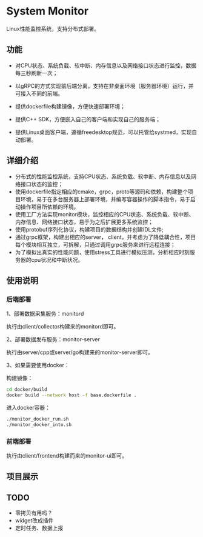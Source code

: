 # System Monitor

Linux性能监控系统，支持分布式部署。

## 功能

- 对CPU状态、系统负载、软中断、内存信息以及网络接口状态进行监控，数据每三秒刷新一次；

- 以gRPC的方式实现前后端分离，支持在非桌面环境（服务器环境）运行，并可接入不同的前端。

- 提供dockerfile构建镜像，方便快速部署环境；

- 提供C++ SDK，方便嵌入自己的客户端和实现自己的服务端；

- 提供Linux桌面客户端，遵循freedesktop规范，可以托管给systmed，实现自动部署。



## 详细介绍

* 分布式的性能监控系统，支持CPU状态、系统负载、软中断、内存信息以及网络接口状态的监控；
* 使用dockerfile指定相应的cmake，grpc，proto等源码和依赖，构建整个项目环境，易于在多台服务器上部署环境，并编写容器操作的脚本指令，易于启动操作项目所依赖的环境。
* 使用工厂方法实现monitor模块，监控相应的CPU状态、系统负载、软中断、内存信息、网络接口状态，易于为之后扩展更多系统监控；
* 使用protobuf序列化协议，构建项目的数据结构并创建IDL文件;
* 通过grpc框架，构建出相应的server， client，并考虑为了降低耦合性，项目每个模块相互独立，可拆解，只通过调用grpc服务来进行远程连接；
* 为了模拟出真实的性能问题，使用stress工具进行模拟压测，分析相应时刻服务器的cpu状况和中断状况。

## 使用说明

### 后端部署

1、部署数据采集服务：monitord

执行由client/collector构建来的monitord即可。

2、部署数据发布服务：monitor-server

执行由server/cpp或server/go构建来的monitor-server即可。

3、如果需要使用docker：

构建镜像：

```bash
cd docker/build
docker build --network host -f base.dockerfile .
```

进入docker容器：

```bash
./monitor_docker_run.sh
./monitor_docker_into.sh
```

### 前端部署

执行由client/frontend构建而来的monitor-ui即可。

## 项目展示



## TODO

- 零拷贝有用吗？
- widget改成插件
- 定时任务、数据上报